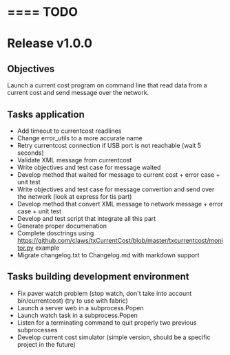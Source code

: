====
TODO
====

Release v1.0.0
==============

Objectives
----------
    
Launch a current cost program on command line that read data from a current cost and send message over the network.

Tasks application
-----------------

* Add timeout to currentcost readlines
* Change error_utils to a more accurate name
* Retry currentcost connection if USB port is not reachable (wait 5 seconds)
* Validate XML message from currentcost
* Write objectives and test case for message waited
* Develop method that waited for message to current cost + error case + unit test
* Write objectives and test case for message convertion and send over the network (look at express for tis part)
* Develop method that convert XML message to network message + error case  + unit test
* Develop and test script that integrate all this part
* Generate proper documenation
* Complete dosctrings using https://github.com/claws/txCurrentCost/blob/master/txcurrentcost/monitor.py example
* Migrate changelog.txt to Changelog.md with markdown support

Tasks building development environment
--------------------------------------

* Fix paver watch problem (stop watch, don't take into account bin/currentcost) (try to use with fabric)
* Launch a server web in a subprocess.Popen
* Launch watch task in a subprocess.Popen
* Listen for a terminating command to quit properly two previous subprocesses
* Develop current cost simulator (simple version, should be a specific project in the future)

